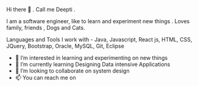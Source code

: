 Hi there 👋 . Call me Deepti .

I am a software engineer, like to learn and experiment new things . Loves family, friends , Dogs and Cats.

Languages and Tools I work with -
Java, Javascript, React js, HTML, CSS, JQuery, Bootstrap, Oracle, MySQL, Git, Eclipse


- 👀 I’m interested in learning and experimenting on new things
- 🌱 I’m currently learning Designing Data intensive Applications
- 💞️ I’m looking to collaborate on system design
- 📫 You can reach me on 

<!---
pdeepti90/pdeepti90 is a ✨ special ✨ repository because its `README.md` (this file) appears on your GitHub profile.
You can click the Preview link to take a look at your changes.
--->
